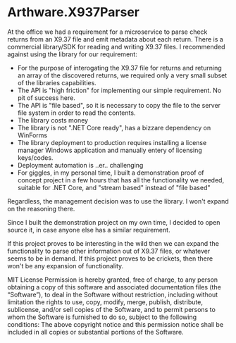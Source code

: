 # Arthware.X937Parser

At the office we had a requirement for a microservice to parse check returns from an X9.37 file and emit metadata about each return.
There is a commercial library/SDK for reading and writing X9.37 files.
I recommended against using the library for our requirement:
* For the purpose of interogating the X9.37 file for returns and returning an array of the discovered returns, we required only a very small subset of the libraries capabilities.  
* The API is "high friction" for implementing our simple requirement.  No pit of success here.
* The API is "file based", so it is necessary to copy the file to the server file system in order to read the contents.
* The library costs money
* The library is not ".NET Core ready", has a bizzare dependency on WinForms
* The library deployment to production requires installing a license manager Windows application and manually entery of licensing keys/codes.
* Deployment automation is ..er.. challenging
* For giggles, in my personal time, I built a demonstration proof of concept project in a few hours that has all the functionality we needed, suitable for .NET Core, and "stream based" instead of "file based"

Regardless, the management decision was to use the library.  I won't expand on the reasoning there.

Since I built the demonstration project on my own time, I decided to open source it, in case anyone else has a similar requirement.

If this project proves to be interesting in the wild then we can expand the functionality to parse other information out of X9.37 files, or whatever seems to be in demand.  If this project proves to be crickets, then there won't be any expansion of functionality.

MIT License
Permission is hereby granted, free of charge, to any person obtaining a copy of this software and associated documentation files (the “Software”), to deal in the Software without restriction, including without limitation the rights to use, copy, modify, merge, publish, distribute, sublicense, and/or sell copies of the Software, and to permit persons to whom the Software is furnished to do so, subject to the following conditions:
The above copyright notice and this permission notice shall be included in all copies or substantial portions of the Software.


